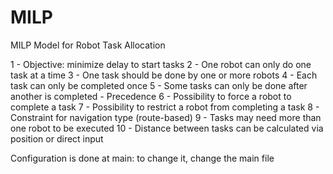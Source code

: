 # MILP
MILP Model for Robot Task Allocation

1 - Objective: minimize delay to start tasks
2 - One robot can only do one task at a time
3 - One task should be done by one or more robots
4 - Each task can only be completed once
5 - Some tasks can only be done after another is completed - Precedence
6 - Possibility to force a robot to complete a task
7 - Possibility to restrict a robot from completing a task
8 - Constraint for navigation type (route-based)
9 - Tasks may need more than one robot to be executed
10 - Distance between tasks can be calculated via position or direct input

Configuration is done at main: to change it, change the main file